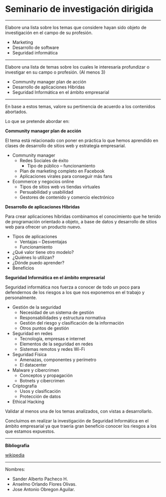 # Seminario de investigación dirigida

-----

Elabore una lista sobre los temas que considere hayan sido objeto de investigación en el campo de su profesión.

- Marketing
- Desarrollo de software
- Seguridad informática

-----

Elabore una lista de temas sobre los cuales le interesaría profundizar o investigar en su campo o profesión. (Al menos 3)

- Community manager plan de acción
- Desarrollo de aplicaciones Hibridas
- Seguridad Informática en el ámbito empresarial

-----

En base a estos temas, valore su pertinencia de acuerdo a los contenidos abortados.

Lo que se pretende abordar en:

**Community manager plan de acción**

El tema está relacionado con poner en práctica lo que hemos aprendido en clases de desarrollo de sitios web y estrategia empresarial.

- Community manager
    - Redes Sociales de éxito
        - Tipo de público – funcionamiento
    - Plan de marketing completo en Facebook
    - Aplicaciones virales para conseguir más fans
- Ecommerce y negocios online
    - Tipos de sitios web vs tiendas virtuales
    - Persuabilidad y usabilidad
    - Gestores de contenido y comercio electrónico

**Desarrollo de aplicaciones Hibridas**

Para crear aplicaciones hibridas combinamos el conocimiento que he tenido de programación orientado a objeto, a base de datos y desarrollo de sitios web para ofrecer un producto nuevo.

- Tipos de aplicaciones
    - Ventajas – Desventajas
    - Funcionamiento
- ¿Qué valor tiene otro modelo?
- ¿Quiénes lo utilizan?
- ¿Dónde puedo aprender?
- Beneficios

**Seguridad Informática en el ámbito empresarial**

Seguridad informática nos fuerza a conocer de todo un poco para defendernos de los riesgos a los que nos exponemos en el trabajo y personalmente.

- Gestión de la seguridad
    - Necesidad de un sistema de gestión
    - Responsabilidades y estructura normativa
    - Gestión del riesgo y clasificación de la información
    - Otros puntos de gestión
- Seguridad en redes
    - Tecnología, empresas e internet
    - Elementos de la seguridad en redes
    - Sistemas remotos y redes Wi-Fi
- Seguridad Física
    - Amenazas, componentes y perímetro
    - El datacenter
- Malware y cibercrimen
    - Conceptos y propagación
    - Botnets y cibercrimen
- Criptografia
    - Usos y clasificación
    - Protección de datos
- Ethical Hacking



Validar al menos una de los temas analizados, con vistas a desarrollarlo.

Concluimos en realizar la investigación de Seguridad Informática en el ámbito empresarial ya que traería gran beneficio conocer los riesgos a los que estamos expuestos.

-----

**Bibliografia**

[wikipedia](https://es.wikipedia.org/wiki/Seguridad_informática)

-----

Nombres:

- Sander Alberto Pacheco H.
- Anselmo Orlando Flores Olivas.
- Jose Antonio Obregon Aguilar.
